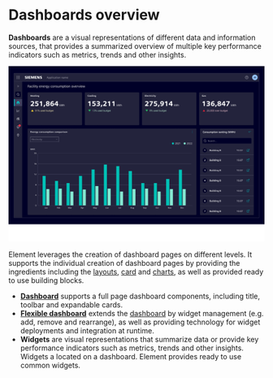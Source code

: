# Dashboards overview

**Dashboards** are a visual representations of different data and information
sources, that provides a summarized overview of multiple key performance
indicators such as metrics, trends and other insights.

![Dashboard](images/dashboard.png)

Element leverages the creation of dashboard pages on different levels.
It supports the individual creation of dashboard pages by providing the
ingredients including the [layouts](../../fundamentals/layouts/overview.md),
[card](../layout-navigation/cards.md) and [charts](../charts/index.md), as well
as provided ready to use building blocks.

- **[Dashboard](dashboard.md)** supports a full page dashboard components, including title,
  toolbar and expandable cards.
- **[Flexible dashboard](flexible-dashboards.md)** extends the [dashboard](dashboard.md)
  by widget management (e.g. add, remove and rearrange), as well as providing technology
  for widget deployments and integration at runtime.
- **Widgets** are visual representations that summarize data or provide key performance
  indicators such as metrics, trends and other insights. Widgets a located on a dashboard.
  Element provides ready to use common widgets.
